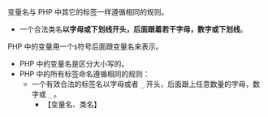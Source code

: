 




变量名与 PHP 中其它的标签一样遵循相同的规则。
- 一个合法类名**以字母或下划线开头，后面跟着若干字母，数字或下划线**。

PHP 中的变量用一个`$`符号后面跟变量名来表示。
- PHP 中的变量名是区分大小写的。
- PHP 中的所有标签命名遵循相同的规则：
  - 一个有效合法的标签名以字母或者 `_` 开头，后面跟上任意数量的字母，数字或 `_` 。
    - 【变量名、类名】